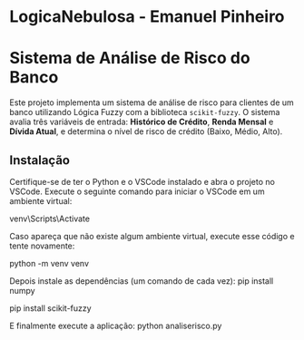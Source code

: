 # LogicaNebulosa - Emanuel Pinheiro
 
# Sistema de Análise de Risco do Banco

Este projeto implementa um sistema de análise de risco para clientes de um banco utilizando Lógica Fuzzy com a biblioteca `scikit-fuzzy`. O sistema avalia três variáveis de entrada: **Histórico de Crédito**, **Renda Mensal** e **Dívida Atual**, e determina o nível de risco de crédito (Baixo, Médio, Alto).

## Instalação

Certifique-se de ter o Python e o VSCode instalado e abra o projeto no VSCode. Execute o seguinte comando para iniciar o VSCode em um ambiente virtual:

venv\Scripts\Activate

Caso apareça que não existe algum ambiente virtual, execute esse código e tente novamente:

python -m venv venv

Depois instale as dependências (um comando de cada vez): 
pip install numpy

pip install scikit-fuzzy

E finalmente execute a aplicação:
python analiserisco.py
